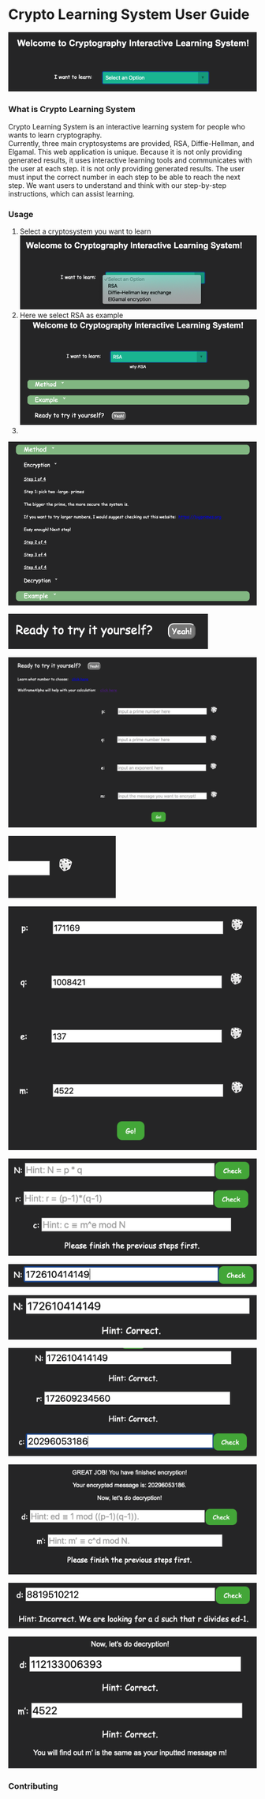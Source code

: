 # Crypto Learning System User Guide
<p align='center'>
<a href="https://crypto-learning-sys.herokuapp.com" class="image"><img src="images/mainpage.png" alt="" /></a><br/>
</p>

### What is Crypto Learning System

Crypto Learning System is an interactive learning system for people who wants to learn cryptography. <br/>
Currently, three main cryptosystems are provided, RSA, Diffie-Hellman, and Elgamal. This web application is unique. Because it is not only providing generated results, it uses interactive learning tools and communicates with the user at each step. it is not only providing generated results. The user must input the correct number in each step to be able to reach the next step. We want users to understand and think with our step-by-step instructions, which can assist learning. <br/>

### Usage
1. Select a cryptosystem you want to learn
<a href="https://crypto-learning-sys.herokuapp.com" class="image"><img src="images/instruction1.png" alt="" /></a><br/>
2. Here we select RSA as example
<a href="https://crypto-learning-sys.herokuapp.com" class="image"><img src="images/instruction2.png" alt="" /></a><br/>
3. 
<a href="https://crypto-learning-sys.herokuapp.com" class="image"><img src="images/instruction3.png" alt="" /></a><br/>

<a href="https://crypto-learning-sys.herokuapp.com" class="image"><img src="images/instruction4.png" alt="" /></a><br/>

<a href="https://crypto-learning-sys.herokuapp.com" class="image"><img src="images/instruction5.png" alt="" /></a><br/>

<a href="https://crypto-learning-sys.herokuapp.com" class="image"><img src="images/instruction6.png" alt="" /></a><br/>

<a href="https://crypto-learning-sys.herokuapp.com" class="image"><img src="images/instruction7.png" alt="" /></a><br/>

<a href="https://crypto-learning-sys.herokuapp.com" class="image"><img src="images/instruction8.png" alt="" /></a><br/>

<a href="https://crypto-learning-sys.herokuapp.com" class="image"><img src="images/instruction9.png" alt="" /></a><br/>

<a href="https://crypto-learning-sys.herokuapp.com" class="image"><img src="images/instruction10.png" alt="" /></a><br/>

<a href="https://crypto-learning-sys.herokuapp.com" class="image"><img src="images/instruction11.png" alt="" /></a><br/>

<a href="https://crypto-learning-sys.herokuapp.com" class="image"><img src="images/instruction12.png" alt="" /></a><br/>

<a href="https://crypto-learning-sys.herokuapp.com" class="image"><img src="images/instruction13.png" alt="" /></a><br/>

<a href="https://crypto-learning-sys.herokuapp.com" class="image"><img src="images/instruction14.png" alt="" /></a><br/>

### Contributing








